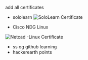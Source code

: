 add all certificates
* sololearn
 ![SoloLearn Certificate](https://github.com/LTTS_Github/M1_OnlineCalendar_App/blob/0_Certificates/SoloLearn_Certificate.png)

* Cisco NDG Linux

 ![Netcad -Linux Certificate](https://github.com/LTTS_Github/M1_OnlineCalendar_App/blob/0_Certificates/netcad.png)
* ss og github learning
* hackerearth points